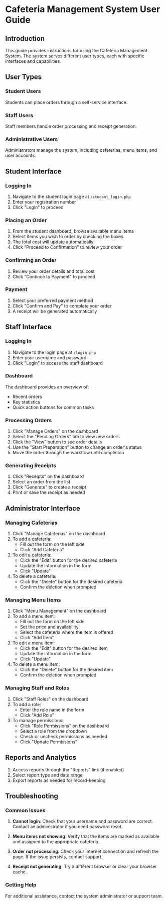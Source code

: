 # Cafeteria Management System User Guide

## Introduction

This guide provides instructions for using the Cafeteria Management System. The system serves different user types, each with specific interfaces and capabilities.

## User Types

### Student Users

Students can place orders through a self-service interface.

### Staff Users

Staff members handle order processing and receipt generation.

### Administrative Users

Administrators manage the system, including cafeterias, menu items, and user accounts.

## Student Interface

### Logging In

1. Navigate to the student login page at `/student_login.php`
2. Enter your registration number
3. Click "Login" to proceed

### Placing an Order

1. From the student dashboard, browse available menu items
2. Select items you wish to order by checking the boxes
3. The total cost will update automatically
4. Click "Proceed to Confirmation" to review your order

### Confirming an Order

1. Review your order details and total cost
2. Click "Continue to Payment" to proceed

### Payment

1. Select your preferred payment method
2. Click "Confirm and Pay" to complete your order
3. A receipt will be generated automatically

## Staff Interface

### Logging In

1. Navigate to the login page at `/login.php`
2. Enter your username and password
3. Click "Login" to access the staff dashboard

### Dashboard

The dashboard provides an overview of:
- Recent orders
- Key statistics
- Quick action buttons for common tasks

### Processing Orders

1. Click "Manage Orders" on the dashboard
2. Select the "Pending Orders" tab to view new orders
3. Click the "View" button to see order details
4. Use the "Start Preparation" button to change an order's status
5. Move the order through the workflow until completion

### Generating Receipts

1. Click "Receipts" on the dashboard
2. Select an order from the list
3. Click "Generate" to create a receipt
4. Print or save the receipt as needed

## Administrator Interface

### Managing Cafeterias

1. Click "Manage Cafeterias" on the dashboard
2. To add a cafeteria:
   - Fill out the form on the left side
   - Click "Add Cafeteria"
3. To edit a cafeteria:
   - Click the "Edit" button for the desired cafeteria
   - Update the information in the form
   - Click "Update"
4. To delete a cafeteria:
   - Click the "Delete" button for the desired cafeteria
   - Confirm the deletion when prompted

### Managing Menu Items

1. Click "Menu Management" on the dashboard
2. To add a menu item:
   - Fill out the form on the left side
   - Set the price and availability
   - Select the cafeteria where the item is offered
   - Click "Add Item"
3. To edit a menu item:
   - Click the "Edit" button for the desired item
   - Update the information in the form
   - Click "Update"
4. To delete a menu item:
   - Click the "Delete" button for the desired item
   - Confirm the deletion when prompted

### Managing Staff and Roles

1. Click "Staff Roles" on the dashboard
2. To add a role:
   - Enter the role name in the form
   - Click "Add Role"
3. To manage permissions:
   - Click "Role Permissions" on the dashboard
   - Select a role from the dropdown
   - Check or uncheck permissions as needed
   - Click "Update Permissions"

## Reports and Analytics

1. Access reports through the "Reports" link (if enabled)
2. Select report type and date range
3. Export reports as needed for record-keeping

## Troubleshooting

### Common Issues

1. **Cannot login**: Check that your username and password are correct. Contact an administrator if you need password reset.

2. **Menu items not showing**: Verify that the items are marked as available and assigned to the appropriate cafeteria.

3. **Order not processing**: Check your internet connection and refresh the page. If the issue persists, contact support.

4. **Receipt not generating**: Try a different browser or clear your browser cache.

### Getting Help

For additional assistance, contact the system administrator or support team.
